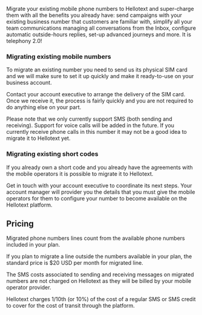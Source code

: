 Migrate your existing mobile phone numbers to Hellotext and super-charge them with all the benefits you already have: send campaigns with your existing business number that customers are familiar with, simplify all your team communications managing all conversations from the Inbox, configure automatic outside-hours replies, set-up advanced journeys and more. It is telephony 2.0!

### Migrating existing mobile numbers

To migrate an existing number you need to send us its physical SIM card and we will make sure to set it up quickly and make it ready-to-use on your business account.

Contact your account executive to arrange the delivery of the SIM card. Once we receive it, the process is fairly quickly and you are not required to do anything else on your part.

Please note that we only currently support SMS (both sending and receiving). Support for voice calls will be added in the future. If you currently receive phone calls in this number it may not be a good idea to migrate it to Hellotext yet.

### Migrating existing short codes

If you already own a short code and you already have the agreements with the mobile operators it is possible to migrate it to Hellotext. 

Get in touch with your account executive to coordinate its next steps. Your account manager will provider you the details that you must give the mobile operators for them to configure your number to become available on the Hellotext platform.

## Pricing

Migrated phone numbers lines count from the available phone numbers included in your plan. 

If you plan to migrate a line outside the numbers available in your plan, the standard price is $20 USD per month for migrated line.

The SMS costs associated to sending and receiving messages on migrated numbers are not charged on Hellotext as they will be billed by your mobile operator provider. 

Hellotext charges 1/10th (or 10%) of the cost of a regular SMS or SMS credit to cover for the cost of transit through the platform.